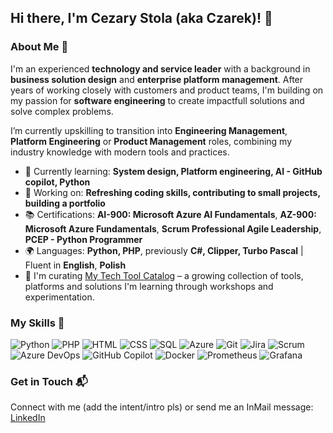 ## Hi there, I'm Cezary Stola (aka Czarek)! 👋

### About Me 🚀

I'm an experienced **technology and service leader** with a background in **business solution design** and **enterprise platform management**. After years of working closely with customers and product teams, I'm building on my passion for **software engineering** to create impactfull solutions and solve complex problems.

I’m currently upskilling to transition into **Engineering Management**, **Platform Engineering** or **Product Management** roles, combining my industry knowledge with modern tools and practices.

- 🌱 Currently learning: **System design, Platform engineering, AI - GitHub copilot, Python**
- 🔭 Working on: **Refreshing coding skills, contributing to small projects, building a portfolio**
- 📚 Certifications: **AI-900: Microsoft Azure AI Fundamentals**, **AZ-900: Microsoft Azure Fundamentals**, **Scrum Professional Agile Leadership**, **PCEP - Python Programmer**
- 🌍 Languages: **Python, PHP**, previously **C#, Clipper, Turbo Pascal** | Fluent in **English**, **Polish**
- 🚀 I'm curating [My Tech Tool Catalog](https://github.com/cstola/Tech-tool-catalog) – a growing collection of tools, platforms and solutions I'm learning through workshops and experimentation.


### My Skills 🧠

![Python](https://img.shields.io/badge/-Python-3776AB?style=flat-square&logo=python&logoColor=white)
![PHP](https://img.shields.io/badge/PHP-777BB4?style=flat-square&logo=php&logoColor=white)
![HTML](https://img.shields.io/badge/-HTML-E34F26?style=flat-square&logo=html5&logoColor=white)
![CSS](https://img.shields.io/badge/-CSS-1572B6?style=flat-square&logo=css3&logoColor=white)
![SQL](https://img.shields.io/badge/-SQL-4479A1?style=flat-square&logo=postgresql&logoColor=white)
![Azure](https://img.shields.io/badge/-Azure-0078D4?style=flat-square&logo=microsoft-azure&logoColor=white)
![Git](https://img.shields.io/badge/-Git-F05032?style=flat-square&logo=git&logoColor=white)
![Jira](https://img.shields.io/badge/Jira-0052CC?style=flat-square&logo=Jira&logoColor=white)
![Scrum](https://img.shields.io/badge/-Scrum-6DB33F?style=flat-square&logo=scrumalliance&logoColor=white)
![Azure DevOps](https://img.shields.io/badge/Azure_DevOps-0078D7?style=flat-square&logo=azure-devops&logoColor=white)
![GitHub Copilot](https://img.shields.io/badge/github%20copilot-000000?style=flat-square&logo=githubcopilot&logoColor=white)
![Docker](https://img.shields.io/badge/Docker-2CA5E0?style=flat-square&logo=docker&logoColor=white)
![Prometheus](https://img.shields.io/badge/Prometheus-000000?style=flat-square&logo=prometheus&labelColor=000000)
![Grafana](https://img.shields.io/badge/Grafana-F2F4F9?style=flat-square&logo=grafana&logoColor=orange&labelColor=F2F4F9)

### Get in Touch 📬

Connect with me (add the intent/intro pls) or send me an InMail message: [LinkedIn](https://www.linkedin.com/in/cstola/)
